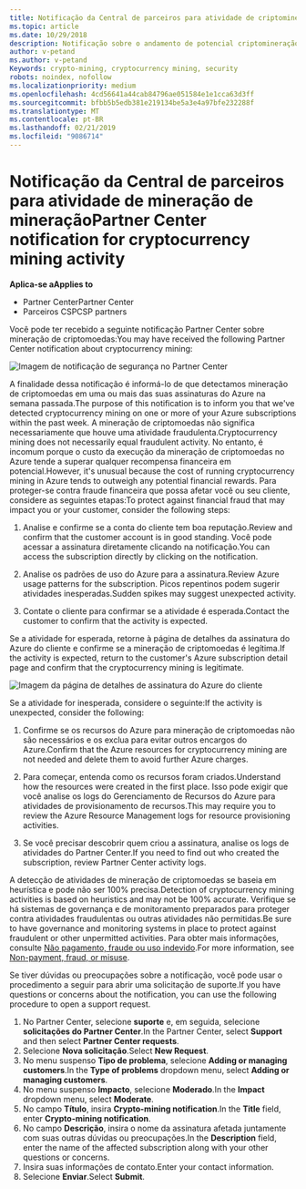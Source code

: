 ```yaml
---
title: Notificação da Central de parceiros para atividade de criptomineração | Partner Center
ms.topic: article
ms.date: 10/29/2018
description: Notificação sobre o andamento de potencial criptomineração.
author: v-petand
ms.author: v-petand
Keywords: crypto-mining, cryptocurrency mining, security
robots: noindex, nofollow
ms.localizationpriority: medium
ms.openlocfilehash: 4cd56641a44cab84796ae051584e1e1cca63d3ff
ms.sourcegitcommit: bfbb5b5edb381e219134be5a3e4a97bfe232288f
ms.translationtype: MT
ms.contentlocale: pt-BR
ms.lasthandoff: 02/21/2019
ms.locfileid: "9086714"
---
```

# <a name="partner-center-notification-for-cryptocurrency-mining-activity"></a><span data-ttu-id="a6aea-103">Notificação da Central de parceiros para atividade de mineração de mineração</span><span class="sxs-lookup"><span data-stu-id="a6aea-103">Partner Center notification for cryptocurrency mining activity</span></span>

**<span data-ttu-id="a6aea-104">Aplica-se a</span><span class="sxs-lookup"><span data-stu-id="a6aea-104">Applies to</span></span>**

-  <span data-ttu-id="a6aea-105">Partner Center</span><span class="sxs-lookup"><span data-stu-id="a6aea-105">Partner Center</span></span>
-  <span data-ttu-id="a6aea-106">Parceiros CSP</span><span class="sxs-lookup"><span data-stu-id="a6aea-106">CSP partners</span></span>

<span data-ttu-id="a6aea-107">Você pode ter recebido a seguinte notificação Partner Center sobre mineração de criptomoedas:</span><span class="sxs-lookup"><span data-stu-id="a6aea-107">You may have received the following Partner Center notification about cryptocurrency mining:</span></span>
 
![Imagem de notificação de segurança no Partner Center](images/crypto1.png)

<span data-ttu-id="a6aea-109">A finalidade dessa notificação é informá-lo de que detectamos mineração de criptomoedas em uma ou mais das suas assinaturas do Azure na semana passada.</span><span class="sxs-lookup"><span data-stu-id="a6aea-109">The purpose of this notification is to inform you that we've detected cryptocurrency mining on one or more of your Azure subscriptions within the past week.</span></span> <span data-ttu-id="a6aea-110">A mineração de criptomoedas não significa necessariamente que houve uma atividade fraudulenta.</span><span class="sxs-lookup"><span data-stu-id="a6aea-110">Cryptocurrency mining does not necessarily equal fraudulent activity.</span></span> <span data-ttu-id="a6aea-111">No entanto, é incomum porque o custo da execução da mineração de criptomoedas no Azure tende a superar qualquer recompensa financeira em potencial.</span><span class="sxs-lookup"><span data-stu-id="a6aea-111">However, it's unusual because the cost of running cryptocurrency mining in Azure tends to outweigh any potential financial rewards.</span></span> <span data-ttu-id="a6aea-112">Para proteger-se contra fraude financeira que possa afetar você ou seu cliente, considere as seguintes etapas:</span><span class="sxs-lookup"><span data-stu-id="a6aea-112">To protect against financial fraud that may impact you or your customer, consider the following steps:</span></span>

1.  <span data-ttu-id="a6aea-113">Analise e confirme se a conta do cliente tem boa reputação.</span><span class="sxs-lookup"><span data-stu-id="a6aea-113">Review and confirm that the customer account is in good standing.</span></span> <span data-ttu-id="a6aea-114">Você pode acessar a assinatura diretamente clicando na notificação.</span><span class="sxs-lookup"><span data-stu-id="a6aea-114">You can access the subscription directly by clicking on the notification.</span></span>

2.  <span data-ttu-id="a6aea-115">Analise os padrões de uso do Azure para a assinatura.</span><span class="sxs-lookup"><span data-stu-id="a6aea-115">Review Azure usage patterns for the subscription.</span></span> <span data-ttu-id="a6aea-116">Picos repentinos podem sugerir atividades inesperadas.</span><span class="sxs-lookup"><span data-stu-id="a6aea-116">Sudden spikes may suggest unexpected activity.</span></span>

3.  <span data-ttu-id="a6aea-117">Contate o cliente para confirmar se a atividade é esperada.</span><span class="sxs-lookup"><span data-stu-id="a6aea-117">Contact the customer to confirm that the activity is expected.</span></span>

<span data-ttu-id="a6aea-118">Se a atividade for esperada, retorne à página de detalhes da assinatura do Azure do cliente e confirme se a mineração de criptomoedas é legítima.</span><span class="sxs-lookup"><span data-stu-id="a6aea-118">If the activity is expected, return to the customer's Azure subscription detail page and confirm that the cryptocurrency mining is legitimate.</span></span> 


![Imagem da página de detalhes de assinatura do Azure do cliente](images/crypto2.png)

<span data-ttu-id="a6aea-120">Se a atividade for inesperada, considere o seguinte:</span><span class="sxs-lookup"><span data-stu-id="a6aea-120">If the activity is unexpected, consider the following:</span></span>

1.  <span data-ttu-id="a6aea-121">Confirme se os recursos do Azure para mineração de criptomoedas não são necessários e os exclua para evitar outros encargos do Azure.</span><span class="sxs-lookup"><span data-stu-id="a6aea-121">Confirm that the Azure resources for cryptocurrency mining are not needed and delete them to avoid further Azure charges.</span></span>

2.  <span data-ttu-id="a6aea-122">Para começar, entenda como os recursos foram criados.</span><span class="sxs-lookup"><span data-stu-id="a6aea-122">Understand how the resources were created in the first place.</span></span> <span data-ttu-id="a6aea-123">Isso pode exigir que você analise os logs do Gerenciamento de Recursos do Azure para atividades de provisionamento de recursos.</span><span class="sxs-lookup"><span data-stu-id="a6aea-123">This may require you to review the Azure Resource Management logs for resource provisioning activities.</span></span>

3.  <span data-ttu-id="a6aea-124">Se você precisar descobrir quem criou a assinatura, analise os logs de atividades do Partner Center.</span><span class="sxs-lookup"><span data-stu-id="a6aea-124">If you need to find out who created the subscription, review Partner Center activity logs.</span></span>

<span data-ttu-id="a6aea-125">A detecção de atividades de mineração de criptomoedas se baseia em heurística e pode não ser 100% precisa.</span><span class="sxs-lookup"><span data-stu-id="a6aea-125">Detection of cryptocurrency mining activities is based on heuristics and may not be 100% accurate.</span></span> <span data-ttu-id="a6aea-126">Verifique se há sistemas de governança e de monitoramento preparados para proteger contra atividades fraudulentas ou outras atividades não permitidas.</span><span class="sxs-lookup"><span data-stu-id="a6aea-126">Be sure to have governance and monitoring systems in place to protect against fraudulent or other unpermitted activities.</span></span> <span data-ttu-id="a6aea-127">Para obter mais informações, consulte [Não pagamento, fraude ou uso indevido](https://docs.microsoft.com/partner-center/non-payment--fraud--or-misuse).</span><span class="sxs-lookup"><span data-stu-id="a6aea-127">For more information, see [Non-payment, fraud, or misuse](https://docs.microsoft.com/partner-center/non-payment--fraud--or-misuse).</span></span>

<span data-ttu-id="a6aea-128">Se tiver dúvidas ou preocupações sobre a notificação, você pode usar o procedimento a seguir para abrir uma solicitação de suporte.</span><span class="sxs-lookup"><span data-stu-id="a6aea-128">If you have questions or concerns about the notification, you can use the following procedure to open a support request.</span></span>

1.  <span data-ttu-id="a6aea-129">No Partner Center, selecione **suporte** e, em seguida, selecione **solicitações do Partner Center**.</span><span class="sxs-lookup"><span data-stu-id="a6aea-129">In the Partner Center, select **Support** and then select **Partner Center requests**.</span></span>
3.  <span data-ttu-id="a6aea-130">Selecione **Nova solicitação**.</span><span class="sxs-lookup"><span data-stu-id="a6aea-130">Select **New Request**.</span></span> 
4.  <span data-ttu-id="a6aea-131">No menu suspenso **Tipo de problema**, selecione **Adding or managing customers**.</span><span class="sxs-lookup"><span data-stu-id="a6aea-131">In the **Type of problems** dropdown menu, select **Adding or managing customers**.</span></span>
5.  <span data-ttu-id="a6aea-132">No menu suspenso **Impacto**, selecione **Moderado**.</span><span class="sxs-lookup"><span data-stu-id="a6aea-132">In the **Impact** dropdown menu, select **Moderate**.</span></span>
6.  <span data-ttu-id="a6aea-133">No campo **Título**, insira **Crypto-mining notification**.</span><span class="sxs-lookup"><span data-stu-id="a6aea-133">In the **Title** field, enter **Crypto-mining notification**.</span></span>
7.  <span data-ttu-id="a6aea-134">No campo **Descrição**, insira o nome da assinatura afetada juntamente com suas outras dúvidas ou preocupações.</span><span class="sxs-lookup"><span data-stu-id="a6aea-134">In the **Description** field, enter the name of the affected subscription along with your other questions or concerns.</span></span> 
8.  <span data-ttu-id="a6aea-135">Insira suas informações de contato.</span><span class="sxs-lookup"><span data-stu-id="a6aea-135">Enter your contact information.</span></span>
9.  <span data-ttu-id="a6aea-136">Selecione **Enviar**.</span><span class="sxs-lookup"><span data-stu-id="a6aea-136">Select **Submit**.</span></span>



